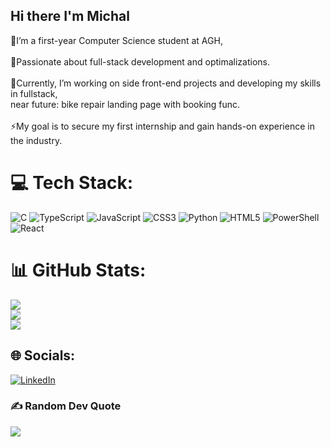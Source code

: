 ## Hi there I'm Michal

🌱I’m a first-year Computer Science student at AGH, 
<br><br> 🔭Passionate about full-stack development and optimalizations. <br><br>👯Currently, I’m working on side front-end projects and developing my skills in fullstack, <br>near future: bike repair landing page with booking func. <br><br>⚡My goal is to secure my first internship and gain hands-on experience in the industry.

# 💻 Tech Stack:
![C](https://img.shields.io/badge/c-%2300599C.svg?style=for-the-badge&logo=c&logoColor=white) ![TypeScript](https://img.shields.io/badge/typescript-%23007ACC.svg?style=for-the-badge&logo=typescript&logoColor=white) ![JavaScript](https://img.shields.io/badge/javascript-%23323330.svg?style=for-the-badge&logo=javascript&logoColor=%23F7DF1E) ![CSS3](https://img.shields.io/badge/css3-%231572B6.svg?style=for-the-badge&logo=css3&logoColor=white) ![Python](https://img.shields.io/badge/python-3670A0?style=for-the-badge&logo=python&logoColor=ffdd54) ![HTML5](https://img.shields.io/badge/html5-%23E34F26.svg?style=for-the-badge&logo=html5&logoColor=white) ![PowerShell](https://img.shields.io/badge/PowerShell-%235391FE.svg?style=for-the-badge&logo=powershell&logoColor=white) ![React](https://img.shields.io/badge/react-%2320232a.svg?style=for-the-badge&logo=react&logoColor=%2361DAFB)
# 📊 GitHub Stats:
![](https://github-readme-stats.vercel.app/api?username=Michal0ss&theme=shadow_green&hide_border=false&include_all_commits=false&count_private=true)<br/>
![](https://nirzak-streak-stats.vercel.app/?user=Michal0ss&theme=shadow_green&hide_border=false)<br/>
![](https://github-readme-stats.vercel.app/api/top-langs/?username=Michal0ss&theme=shadow_green&hide_border=false&include_all_commits=false&count_private=true&layout=compact)
## 🌐 Socials:
[![LinkedIn](https://img.shields.io/badge/LinkedIn-%230077B5.svg?logo=linkedin&logoColor=white)](https://www.linkedin.com/in/michał-białas-264b0b268/) 


### ✍️ Random Dev Quote
![](https://quotes-github-readme.vercel.app/api?type=horizontal&theme=merko)

<!-- Proudly created with GPRM ( https://gprm.itsvg.in ) -->

